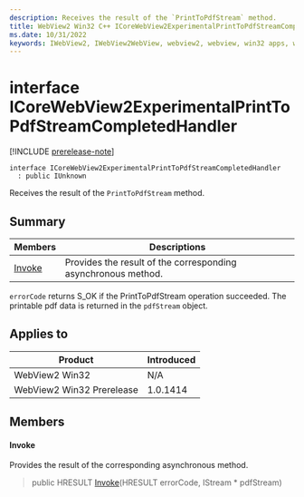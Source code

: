 ```yaml
---
description: Receives the result of the `PrintToPdfStream` method.
title: WebView2 Win32 C++ ICoreWebView2ExperimentalPrintToPdfStreamCompletedHandler
ms.date: 10/31/2022
keywords: IWebView2, IWebView2WebView, webview2, webview, win32 apps, win32, edge, ICoreWebView2, ICoreWebView2Controller, browser control, edge html, ICoreWebView2ExperimentalPrintToPdfStreamCompletedHandler
---
```


# interface ICoreWebView2ExperimentalPrintToPdfStreamCompletedHandler

[!INCLUDE [prerelease-note](../includes/prerelease-note.md)]

```
interface ICoreWebView2ExperimentalPrintToPdfStreamCompletedHandler
  : public IUnknown
```

Receives the result of the `PrintToPdfStream` method.

## Summary

 Members                        | Descriptions
--------------------------------|---------------------------------------------
[Invoke](#invoke) | Provides the result of the corresponding asynchronous method.

`errorCode` returns S_OK if the PrintToPdfStream operation succeeded. The printable pdf data is returned in the `pdfStream` object.

## Applies to

Product                         | Introduced
--------------------------------|---------------------------------------------
WebView2 Win32            |    N/A
WebView2 Win32 Prerelease |    1.0.1414

## Members

#### Invoke

Provides the result of the corresponding asynchronous method.

> public HRESULT [Invoke](#invoke)(HRESULT errorCode, IStream * pdfStream)

